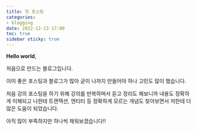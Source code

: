 ```yaml
---
title: 첫 포스팅
categories:
- blogging
date: 2022-12-13 17:00
toc: true
sidebar sticky: true
---
```


**Hello world**, 

처음으로 만드는 블로그입니다.


이미 좋은 포스팅과 블로그가 많아 굳이 나까지 만들어야 하나 고민도 많이 했습니다.

처음 강의 포스팅을 하기 위해 강의를 반복하며서 듣고 정리도 해보니까 내용도 정확하게 이해되고 나한테 트랜잭션, 엔티티 등 정확하게 모르는 개념도 찾아보면서 저한테 더 많은 도움이 되었습니다.


아직 많이 부족하지만 하나씩 채워보겠습니다!!